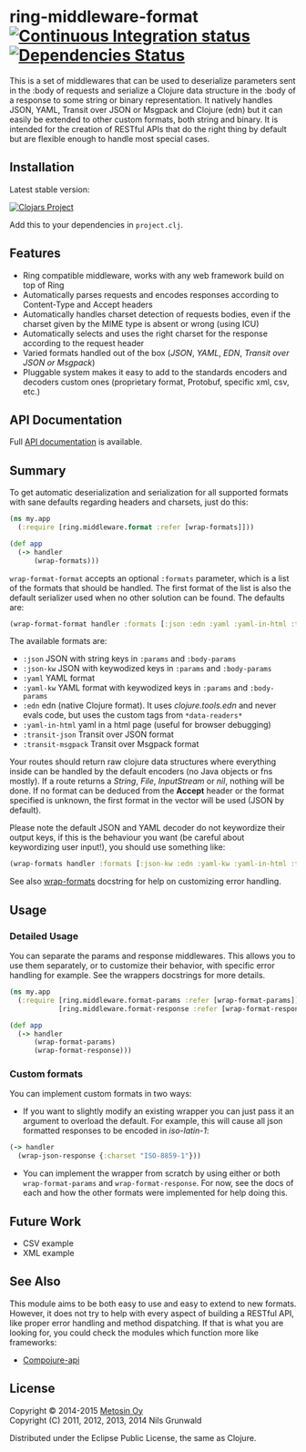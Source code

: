 # ring-middleware-format [![Continuous Integration status](https://secure.travis-ci.org/metosin/ring-middleware-format.png)](http://travis-ci.org/metosin/ring-middleware-format) [![Dependencies Status](http://jarkeeper.com/metosin/ring-middleware-format/status.png)](http://jarkeeper.com/metosin/ring-middleware-format)

This is a set of middlewares that can be used to deserialize parameters sent
in the :body of requests and serialize a Clojure data structure in the :body
of a response to some string or binary representation. It natively handles
JSON, YAML, Transit over JSON or Msgpack and Clojure (edn) but it can easily
be extended to other custom formats, both string and binary. It is intended
for the creation of RESTful APIs that do the right thing by default but are
flexible enough to handle most special cases.

## Installation ##

Latest stable version:

[![Clojars Project](http://clojars.org/metosin/ring-middleware-format/latest-version.svg)](http://clojars.org/metosin/ring-middleware-format)

Add this to your dependencies in `project.clj`.

## Features ##

- Ring compatible middleware, works with any web framework build on top of Ring
- Automatically parses requests and encodes responses according to Content-Type and Accept headers
- Automatically handles charset detection of requests bodies, even if the
charset given by the MIME type is absent or wrong (using ICU)
- Automatically selects and uses the right charset for the response according to the request header
- Varied formats handled out of the box (*JSON*, *YAML*, *EDN*, *Transit over JSON or Msgpack*)
- Pluggable system makes it easy to add to the standards encoders and
decoders custom ones (proprietary format, Protobuf, specific xml, csv, etc.)

## API Documentation ##

Full [API documentation](http://metosin.github.com/ring-middleware-format) is available.

## Summary ##

To get automatic deserialization and serialization for all supported formats
with sane defaults regarding headers and charsets, just do this:

```clojure
(ns my.app
  (:require [ring.middleware.format :refer [wrap-formats]]))

(def app
  (-> handler
      (wrap-formats)))
```

`wrap-format-format` accepts an optional `:formats` parameter, which is a
list of the formats that should be handled. The first format of the list is
also the default serializer used when no other solution can be found.
The defaults are:

```clojure
(wrap-format-format handler :formats [:json :edn :yaml :yaml-in-html :transit-json :transit-msgpack])
```

The available formats are:

- `:json` JSON with string keys in `:params` and `:body-params`
- `:json-kw` JSON with keywodized keys in `:params` and `:body-params`
- `:yaml` YAML format
- `:yaml-kw` YAML format with keywodized keys in `:params` and `:body-params`
- `:edn` edn (native Clojure format). It uses *clojure.tools.edn* and never
evals code, but uses the custom tags from `*data-readers*`
- `:yaml-in-html` yaml in a html page (useful for browser debugging)
- `:transit-json` Transit over JSON format
- `:transit-msgpack` Transit over Msgpack format

Your routes should return raw clojure data structures where everything inside
can be handled by the default encoders (no Java objects or fns mostly). If a
route returns a _String_, _File_, _InputStream_ or _nil_, nothing will be
done. If no format can be deduced from the **Accept** header or the format
specified is unknown, the first format in the vector will be used (JSON by default).

Please note the default JSON and YAML decoder do not keywordize their output
keys, if this is the behaviour you want (be careful about keywordizing user
input!), you should use something like:

```clojure
(wrap-formats handler :formats [:json-kw :edn :yaml-kw :yaml-in-html :transit-json :transit-msgpack])
```

See also [wrap-formats](http://metosin.github.com/ring-middleware-format/ring.middleware.format.html#var-wrap-formats)
docstring for help on customizing error handling.

## Usage ##

### Detailed Usage ###

You can separate the params and response middlewares. This allows you to use
them separately, or to customize their behavior, with specific error
handling for example. See the wrappers docstrings for more details.

```clojure
(ns my.app
  (:require [ring.middleware.format-params :refer [wrap-format-params]]
            [ring.middleware.format-response :refer [wrap-format-response]]))

(def app
  (-> handler
      (wrap-format-params)
      (wrap-format-response)))
```

### Custom formats ###

You can implement custom formats in two ways:

- If you want to slightly modify an existing wrapper you can just pass it an
argument to overload the default.  For example, this will cause all json
formatted responses to be encoded in *iso-latin-1*:

```clojure
(-> handler
  (wrap-json-response {:charset "ISO-8859-1"}))
```

- You can implement the wrapper from scratch by using either or both
`wrap-format-params` and `wrap-format-response`. For now, see the docs of each
and how the other formats were implemented for help doing this.

## Future Work ##

- CSV example
- XML example

## See Also ##

This module aims to be both easy to use and easy to extend to new formats.
However, it does not try to help with every aspect of building a RESTful API,
like proper error handling and method dispatching. If that is what you are
looking for, you could check the modules which function more like frameworks:

- [Compojure-api](https://github.com/metosin/compojure-api)

## License ##

Copyright © 2014-2015 [Metosin Oy](http://www.metosin.fi)<br>
Copyright (C) 2011, 2012, 2013, 2014 Nils Grunwald

Distributed under the Eclipse Public License, the same as Clojure.
